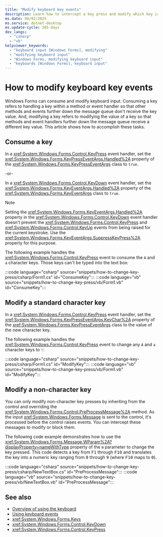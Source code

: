 ```yaml
---
title: "Modify keyboard key events"
description: Learn how to intercept a key press and modify which key is pressed on a Windows Forms .NET application.
ms.date: 04/02/2025
ms.service: dotnet-desktop
ms.update-cycle: 365-days
dev_langs:
  - "csharp"
  - "vb"
helpviewer_keywords:
  - "keyboard input [Windows Forms], modifying"
  - "modifying keyboard input"
  - "Windows Forms, modifying keyboard input"
  - "keyboards [Windows Forms], keyboard input"
---
```

# How to modify keyboard key events

Windows Forms can consume and modify keyboard input. Consuming a key refers to handling a key within a method or event handler so that other methods and events further down the message queue don't receive the key value. And, modifying a key refers to modifying the value of a key so that methods and event handlers further down the message queue receive a different key value. This article shows how to accomplish these tasks.

## Consume a key

In a <xref:System.Windows.Forms.Control.KeyPress> event handler, set the <xref:System.Windows.Forms.KeyPressEventArgs.Handled%2A> property of the <xref:System.Windows.Forms.KeyPressEventArgs> class to `true`.

-or-

In a <xref:System.Windows.Forms.Control.KeyDown> event handler, set the <xref:System.Windows.Forms.KeyEventArgs.Handled%2A> property of the <xref:System.Windows.Forms.KeyEventArgs> class to `true`.

> [!NOTE]
> Setting the <xref:System.Windows.Forms.KeyEventArgs.Handled%2A> property in the <xref:System.Windows.Forms.Control.KeyDown> event handler doesn't prevent the <xref:System.Windows.Forms.Control.KeyPress> and <xref:System.Windows.Forms.Control.KeyUp> events from being raised for the current keystroke. Use the <xref:System.Windows.Forms.KeyEventArgs.SuppressKeyPress%2A> property for this purpose.

The following example handles the <xref:System.Windows.Forms.Control.KeyPress> event to consume the `A` and `a` character keys. Those keys can't be typed into the text box:

:::code language="csharp" source="snippets/how-to-change-key-press/csharp/Form1.cs" id="ConsumeKey":::
:::code language="vb" source="snippets/how-to-change-key-press/vb/Form1.vb" id="ConsumeKey":::

## Modify a standard character key

In a <xref:System.Windows.Forms.Control.KeyPress> event handler, set the <xref:System.Windows.Forms.KeyPressEventArgs.KeyChar%2A> property of the <xref:System.Windows.Forms.KeyPressEventArgs> class to the value of the new character key.

The following example handles the <xref:System.Windows.Forms.Control.KeyPress> event to change any `A` and `a` character keys to `!`:

:::code language="csharp" source="snippets/how-to-change-key-press/csharp/Form1.cs" id="ModifyKey":::
:::code language="vb" source="snippets/how-to-change-key-press/vb/Form1.vb" id="ModifyKey":::

## Modify a non-character key

You can only modify non-character key presses by inheriting from the control and overriding the <xref:System.Windows.Forms.Control.PreProcessMessage%2A> method. As the input <xref:System.Windows.Forms.Message> is sent to the control, it's processed before the control raises events. You can intercept these messages to modify or block them.

The following code example demonstrates how to use the <xref:System.Windows.Forms.Message.WParam%2A?displayProperty=nameWithType> property of the `m` parameter to change the key pressed. This code detects a key from <kbd>F1</kbd> through <kbd>F10</kbd> and translates the key into a numeric key ranging from <kbd>0</kbd> through <kbd>9</kbd> (where <kbd>F10</kbd> maps to <kbd>0</kbd>).

:::code language="csharp" source="snippets/how-to-change-key-press/csharp/NewTextBox.cs" id="PreProcessMessage":::
:::code language="vb" source="snippets/how-to-change-key-press/vb/NewTextBox.vb" id="PreProcessMessage":::

## See also

- [Overview of using the keyboard](overview.md)
- [Using keyboard events](events.md)
- <xref:System.Windows.Forms.Keys>
- <xref:System.Windows.Forms.Control.KeyDown>
- <xref:System.Windows.Forms.Control.KeyPress>
